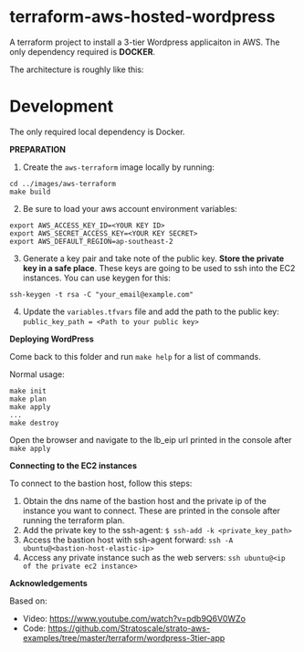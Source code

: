 # terraform-aws-hosted-wordpress
A terraform project to install a 3-tier Wordpress applicaiton in AWS. The only dependency required is **DOCKER**.

The architecture is roughly like this:
<Insert architecture diagram>


# Development

The only required local dependency is Docker. 

**PREPARATION**

1. Create the `aws-terraform` image locally by running:
```
cd ../images/aws-terraform
make build
```

2. Be sure to load your aws account environment variables:
```
export AWS_ACCESS_KEY_ID=<YOUR KEY ID>
export AWS_SECRET_ACCESS_KEY=<YOUR KEY SECRET>
export AWS_DEFAULT_REGION=ap-southeast-2
```

3. Generate a key pair and take note of the public key. **Store the private key in a safe place**. These keys are going to be used to ssh into the EC2 instances. You can use keygen for this:
```
ssh-keygen -t rsa -C "your_email@example.com"
```

4. Update the `variables.tfvars` file and add the path to the public key: `public_key_path = <Path to your public key>`

**Deploying WordPress**

Come back to this folder and run `make help` for a list of commands.

Normal usage:
```
make init
make plan
make apply
...
make destroy
```

Open the browser and navigate to the lb_eip url printed in the console after `make apply`

**Connecting to the EC2 instances**

To connect to the bastion host, follow this steps:
1. Obtain the dns name of the bastion host and the private ip of the instance you want to connect. These are printed in the console after running the terraform plan.
2. Add the private key to the ssh-agent: `$ ssh-add -k <private_key_path>`
3. Access the bastion host with ssh-agent forward: `ssh -A ubuntu@<bastion-host-elastic-ip>`
4. Access any private instance such as the web servers: `ssh ubuntu@<ip of the private ec2 instance>`


**Acknowledgements**

Based on:
* Video: https://www.youtube.com/watch?v=pdb9Q6V0WZo
* Code: https://github.com/Stratoscale/strato-aws-examples/tree/master/terraform/wordpress-3tier-app
